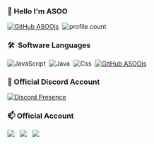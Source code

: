 ### 📛 Hello I'm ASOO 
[![GitHub ASOOjs](https://img.shields.io/github/followers/ASOOjs)](https://github.com/ASOOjs)&nbsp; 
![profile count](https://komarev.com/ghpvc/?username=ASOOjs&color=blue)&nbsp;

### 🛠 &nbsp;Software Languages 
![JavaScript](https://img.shields.io/badge/-JavaScript-020036?style=flat&logo=javascript)&nbsp; 
![Java](https://img.shields.io/badge/-Java-020000?style=flat&logo=Java)&nbsp; 
![Css](https://img.shields.io/badge/-Css-020000?style=flat&logo=Css)&nbsp; 
[![GitHub ASOOjs](https://img.shields.io/github/followers/ASOOjs?label=follow&style=social)](https://github.com/ASOOjs)&nbsp;

### 🌟 Official Discord Account 
[![Discord Presence](https://lanyard-profile-readme.vercel.app/api/621404511218565121 )](https://discord.com/users/621404511218565121)

### 📫 Official Account 
<a href="https://instagram.com/onr_ardaa"><img src="https://img.shields.io/badge/onr_ardaa-E4405F?style=flat&logo=Instagram&logoColor=white"/></a> &nbsp;
<a href="https://Twitter.com/onr_arda"><img src="https://img.shields.io/badge/onr_arda-E4405F?style=flat&logo=Twitter&logoColor=white"/></a> &nbsp;
<a href="https://open.spotify.com/user/0eg0r3cyvdbdtvwmywwd5g9pk"><img src="https://img.shields.io/badge/ASOO-E4405F?style=flat&logo=spotify&logoColor=white"/></a> &nbsp;


